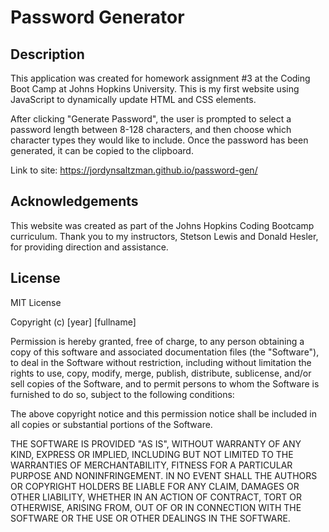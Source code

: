 # Password Generator

## Description
This application was created for homework assignment #3 at the Coding Boot Camp at Johns Hopkins University. This is my first website using JavaScript to dynamically update HTML and CSS elements. 

After clicking "Generate Password", the user is prompted to select a password length between 8-128 characters, and then choose which character types they would like to include. Once the password has been generated, it can be copied to the clipboard. 

Link to site: https://jordynsaltzman.github.io/password-gen/ 


## Acknowledgements
This website was created as part of the Johns Hopkins Coding Bootcamp curriculum. Thank you to my instructors, Stetson Lewis and Donald Hesler, for providing direction and assistance. 


## License 

MIT License

Copyright (c) [year] [fullname]

Permission is hereby granted, free of charge, to any person obtaining a copy
of this software and associated documentation files (the "Software"), to deal
in the Software without restriction, including without limitation the rights
to use, copy, modify, merge, publish, distribute, sublicense, and/or sell
copies of the Software, and to permit persons to whom the Software is
furnished to do so, subject to the following conditions:

The above copyright notice and this permission notice shall be included in all
copies or substantial portions of the Software.

THE SOFTWARE IS PROVIDED "AS IS", WITHOUT WARRANTY OF ANY KIND, EXPRESS OR
IMPLIED, INCLUDING BUT NOT LIMITED TO THE WARRANTIES OF MERCHANTABILITY,
FITNESS FOR A PARTICULAR PURPOSE AND NONINFRINGEMENT. IN NO EVENT SHALL THE
AUTHORS OR COPYRIGHT HOLDERS BE LIABLE FOR ANY CLAIM, DAMAGES OR OTHER
LIABILITY, WHETHER IN AN ACTION OF CONTRACT, TORT OR OTHERWISE, ARISING FROM,
OUT OF OR IN CONNECTION WITH THE SOFTWARE OR THE USE OR OTHER DEALINGS IN THE
SOFTWARE.